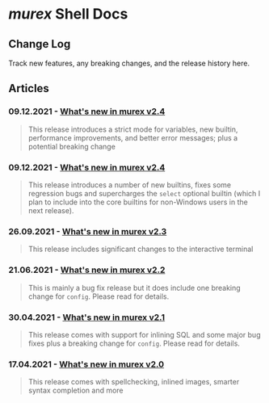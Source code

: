 # _murex_ Shell Docs

## Change Log

Track new features, any breaking changes, and the release history here.

## Articles

### 09.12.2021 - [What's new in murex v2.4](changelog/v2.4.md)

> This release introduces a strict mode for variables, new builtin, performance improvements, and better error messages; plus a potential breaking change


### 09.12.2021 - [What's new in murex v2.4](changelog/v2.4.md)

> This release introduces a number of new builtins, fixes some regression bugs and supercharges the `select` optional builtin (which I plan to include into the core builtins for non-Windows users in the next release).


### 26.09.2021 - [What's new in murex v2.3](changelog/v2.3.md)

> This release includes significant changes to the interactive terminal


### 21.06.2021 - [What's new in murex v2.2](changelog/v2.2.md)

> This is mainly a bug fix release but it does include one breaking change for `config`. Please read for details.


### 30.04.2021 - [What's new in murex v2.1](changelog/v2.1.md)

> This release comes with support for inlining SQL and some major bug fixes plus a breaking change for `config`. Please read for details.


### 17.04.2021 - [What's new in murex v2.0](changelog/v2.0.md)

> This release comes with spellchecking, inlined images, smarter syntax completion and more

